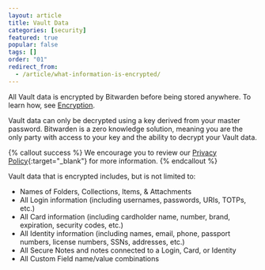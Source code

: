 ```yaml
---
layout: article
title: Vault Data
categories: [security]
featured: true
popular: false
tags: []
order: "01"
redirect_from:
  - /article/what-information-is-encrypted/
---
```


All Vault data is encrypted by Bitwarden before being stored anywhere. To learn how, see [Encryption]({{site.baseurl}}/article/what-encryption-is-used/).

Vault data can only be decrypted using a key derived from your master password. Bitwarden is a zero knowledge solution, meaning you are the only party with access to your key and the ability to decrypt your Vault data.

{% callout success %}
We encourage you to review our [Privacy Policy](https://bitwarden.com/privacy){:target="\_blank"} for more information.
{% endcallout %}

Vault data that is encrypted includes, but is not limited to:

- Names of Folders, Collections, Items, & Attachments
- All Login information (including usernames, passwords, URIs, TOTPs, etc.)
- All Card information (including cardholder name, number, brand, expiration, security codes, etc.)
- All Identity information (including names, email, phone, passport numbers, license numbers, SSNs, addresses, etc.)
- All Secure Notes and notes connected to a Login, Card, or Identity
- All Custom Field name/value combinations
